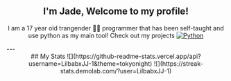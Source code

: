 <div align=center>

## I'm Jade, Welcome to my profile!
I am a 17 year old trangender 🏳️‍⚧️ programmer that has been self-taught and use python as my main tool! Check out my projects
[![Python](https://img.shields.io/badge/-Python-141414?style=flat&logo=python)](https://www.python.org/)
<div align=left>
---
<div align=center>
## My Stats
![](https://github-readme-stats.vercel.app/api?username=LilbabxJJ-1&theme=tokyonight)
![](https://streak-stats.demolab.com/?user=LilbabxJJ-1)
<div align=left?
